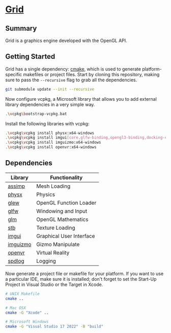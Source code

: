 # [Grid](https://github.com/devgrids/grid)

## Summary
Grid is a graphics engine developed with the OpenGL API.

## Getting Started
Grid has a single dependency: [cmake](http://www.cmake.org/download/), which is used to generate platform-specific makefiles or project files. Start by cloning this repository, making sure to pass the `--recursive` flag to grab all the dependencies. 

```bash
git submodule update --init --recursive
```
Now configure vcpkg, a Microsoft library that allows you to add external library dependencies in a very simple way.

```bash
.\vcpkg\bootstrap-vcpkg.bat
```
Install the following libraries with vcpkg:


```bash
.\vcpkg\vcpkg install physx:x64-windows
.\vcpkg\vcpkg install imgui[core,glfw-binding,opengl3-binding,docking-experimental]:x64-windows
.\vcpkg\vcpkg install imguizmo:x64-windows
.\vcpkg\vcpkg install openvr:x64-windows
```

## Dependencies

 Library                                                |Functionality           |
 ------------------------------------------------------ |----------------------- |
 [assimp](https://github.com/assimp/assimp)             |Mesh Loading            |
 [physx](https://github.com/NVIDIAGameWorks/PhysX)      |Physics                 |
 [glew](https://github.com/nigels-com/glew)             |OpenGL Function Loader  |
 [glfw](https://github.com/glfw/glfw)                   |Windowing and Input     |
 [glm](https://github.com/g-truc/glm)                   |OpenGL Mathematics      |
 [stb](https://github.com/nothings/stb)                 |Texture Loading         |
 [imgui](https://github.com/ocornut/imgui)              |Graphical User Interface|
 [imguizmo](https://github.com/CedricGuillemet/ImGuizmo)|Gizmo Manipulate        |
 [openvr](https://github.com/ValveSoftware/openvr)      |Virtual Reality         |
 [spdlog](https://github.com/gabime/spdlog)             |Logging                 |

Now generate a project file or makefile for your platform. If you want to use a particular IDE, make sure it is installed; don't forget to set the Start-Up Project in Visual Studio or the Target in Xcode.

```bash
# UNIX Makefile
cmake ..

# Mac OSX
cmake -G "Xcode" ..

# Microsoft Windows
cmake -G "Visual Studio 17 2022" -B "build"
```
